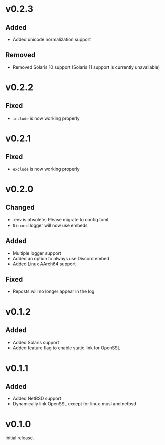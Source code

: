 # v0.2.3

## Added

- Added unicode normalization support

## Removed

- Removed Solaris 10 support (Solaris 11 support is currently unavailable)

# v0.2.2

## Fixed

- `include` is now working properly

# v0.2.1

## Fixed

- `exclude` is now working properly

# v0.2.0

## Changed

- .env is obsolete; Please migrate to config.toml
- `Discord` logger will now use embeds

## Added

- Multiple logger support
- Added an option to always use Discord embed
- Added Linux AArch64 support

## Fixed

- Reposts will no longer appear in the log

# v0.1.2

## Added

- Added Solaris support
- Added feature flag to enable static link for OpenSSL

# v0.1.1

## Added

- Added NetBSD support
- Dynamically link OpenSSL except for linux-musl and netbsd

# v0.1.0

Initial release.
